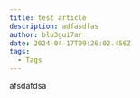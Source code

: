 ```yaml
---
title: test article
description: adfasdfas
author: blu3gui7ar
date: 2024-04-17T09:26:02.456Z
tags:
  - Tags
---
```

a﻿fsdafdsa